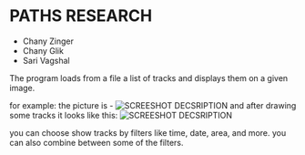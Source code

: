 # PATHS RESEARCH

* Chany Zinger
* Chany Glik
* Sari Vagshal

The program loads from a file a list of tracks and displays them on a given image.

for example:
the picture is - 
![SCREESHOT DECSRIPTION](https://github.com/Elevationacademy/xt-paths-research-ella-chani-z-chani-g-sari-v/blob/master/paths0.PNG)
and after drawing some tracks it looks like this:
![SCREESHOT DECSRIPTION](https://github.com/Elevationacademy/xt-paths-research-ella-chani-z-chani-g-sari-v/blob/master/paths.PNG)


you can choose show tracks by filters like time, date, area, and more.
you can also combine between some of the filters.
